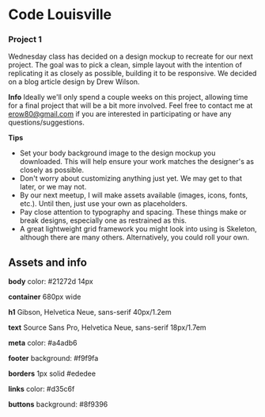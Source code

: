 # Code Louisville
### Project 1


Wednesday class has decided on a design mockup to recreate for our next project. The goal was to pick a clean, simple layout with the intention of replicating it as closely as possible, building it to be responsive. We decided on a blog article design by Drew Wilson.

**Info**
Ideally we'll only spend a couple weeks on this project, allowing time for a final project that will be a bit more involved. Feel free to contact me at erow80@gmail.com if you are interested in participating or have any questions/suggestions.

**Tips**
- Set your body background image to the design mockup you downloaded. This will help ensure your work matches the designer's as closely as possible.
- Don't worry about customizing anything just yet. We may get to that later, or we may not.
- By our next meetup, I will make assets available (images, icons, fonts, etc.). Until then, just use your own as placeholders.
- Pay close attention to typography and spacing. These things make or break designs, especially one as restrained as this.
- A great lightweight grid framework you might look into using is Skeleton, although there are many others. Alternatively, you could roll your own.


## Assets and info

**body**
color: #21272d
14px

**container**
680px wide

**h1**
Gibson, Helvetica Neue, sans-serif
40px/1.2em

**text**
Source Sans Pro, Helvetica Neue, sans-serif
18px/1.7em

**meta**
color: #a4adb6

**footer**
background: #f9f9fa

**borders**
1px solid #ededee

**links**
color: #d35c6f

**buttons**
background: #8f9396
